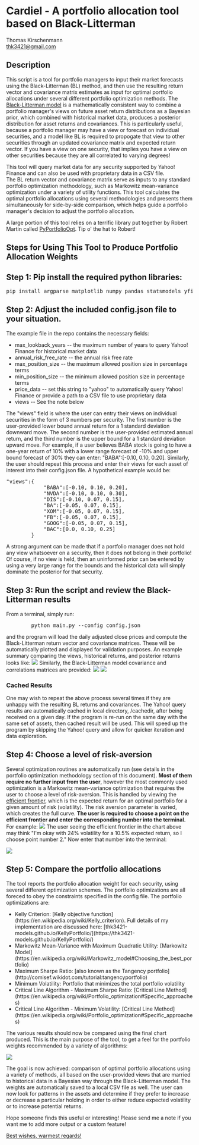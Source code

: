 # Cardiel - A portfolio allocation tool based on Black-Litterman
Thomas Kirschenmann  
thk3421@gmail.com

## Description
This script is a tool for portfolio managers to input their market forecasts using the Black-Litterman (BL) method, and then use the resulting return vector and covariance matrix estimates as input for optimal portfolio allocations under several different portfolio optimization methods.  The [Black-Litterman model](https://en.wikipedia.org/wiki/Black%E2%80%93Litterman_model) is a mathematically consistent way to combine a portfolio manager's views on future asset return distributions as a Bayesian prior, which combined with historical market data, produces a posterior distribution for asset returns and covariances.  This is particularly useful, because a portfolio manager may have a view or forecast on individual securities, and a model like BL is required to propogate that view to other securities through an updated covariance matrix and expected return vector. If you have a view on one security, that implies you have a view on other securities because they are all correlated to varying degrees!

This tool will query market data for any security supported by Yahoo! Finance and can also be used with proprietary data in a CSV file.  
The BL return vector and covariance matrix serve as inputs to any standard portfolio optimization methodology, such as Markowitz mean-variance optimization under a variety of utility functions.  This tool calculates the optimal portfolio allocations using several methodologies and presents them simultaneously for side-by-side comparison, which helps guide a portfolio manager's decision to adjust the portfolio allocation.

A large portion of this tool relies on a terrific library put together by Robert Martin called [PyPortfolioOpt](https://pyportfolioopt.readthedocs.io/en/latest/index.html).  Tip o' the hat to Robert!

## Steps for Using This Tool to Produce Portfolio Allocation Weights 
## Step 1: Pip install the required python libraries:
<pre>
pip install argparse matplotlib numpy pandas statsmodels yfinance cvxopt joblib pypfopt
</pre>

## Step 2: Adjust the included config.json file to your situation.  
The example file in the repo contains the necessary fields:  
<ul>
        <li> max_lookback_years    -- the maximum number of years to query Yahoo! Finance for historical market data </li>
        <li> annual_risk_free_rate -- the annual risk free rate </li>
        <li> max_position_size     -- the maximum allowed position size in percentage terms </li>
        <li> min_position_size     -- the minimum allowed position size in percentage terms </li>
        <li> price_data            -- set this string to "yahoo" to automatically query Yahoo! Finance or provide a path to a CSV file to use proprietary data </li>
        <li> views                 -- See the note below
</ul>
The "views" field is where the user can entry their views on individual securities in the form of 3 numbers per security.  The first number is the user-provided lower bound annual return for a 1 standard deviation downward move.  The second number is the user-provided estimated annual return, and the third number is the upper bound for a 1 standard deviation upward move.  For example, if a user believes BABA stock is going to have a one-year return of 10% with a lower range forecast of -10% and upper bound forecast of 30% they can enter: "BABA":[-0.10, 0.10, 0.20]. Similarly, the user should repeat this process and enter their views for each asset of interest into their config.json file. A hypothetical example would be: 
<pre>
"views":{
            "BABA":[-0.10, 0.10, 0.20],
            "NVDA":[-0.10, 0.10, 0.30],
            "DIS":[-0.10, 0.07, 0.15],
            "BA":[-0.05, 0.07, 0.15],
            "XOM":[-0.05, 0.07, 0.15],
            "FB":[-0.05, 0.07, 0.15],
            "GOOG":[-0.05, 0.07, 0.15],
            "BAC":[0.0, 0.10, 0.25] 
        }
</pre>
A strong argument can be made that if a portfolio manager does not hold any view whatsoever on a security, then it does not belong in their portfolio!  Of course, if no view is held, then an uninformed prior can be entered by using a very large range for the bounds and the historical data will simply dominate the posterior for that security.

## Step 3: Run the script and review the Black-Litterman results
From a terminal, simply run: 
<pre>
        python main.py --config config.json
</pre>
and the program will load the daily adjusted close prices and compute the Black-Litterman return vector and covariance matrices.  These will be automatically plotted and displayed for validation purposes.  An example summary comparing the views, historical returns, and posterior returns looks like:
![](/example_images/BL_returns.png)
Similarly, the Black-Litterman model covariance and correlations matrices are provided:
![](/example_images/BL_Cov.png)
![](/example_images/BL_corr.png)

### Cached Results ###
One may wish to repeat the above process several times if they are unhappy with the resulting BL returns and covariances.  The Yahoo! query results are automatically cached in local directory, /cachedir, after being received on a given day.  If the program is re-run on the same day with the same set of assets, then cached result will be used.  This will speed up the program by skipping the Yahoo! query and allow for quicker iteration and data exploration.

## Step 4:  Choose a level of risk-aversion
Several optimization routines are automatically run (see details in the portfolio optimization methodology section of this document).  **Most of them require no further input from the user**, however the most commonly used optimization is a Markowitz mean-variance optimization  that requires the user to choose a level of risk-aversion.   This is handled by viewing the [efficient frontier](https://en.wikipedia.org/wiki/Efficient_frontier), which is the expected return for an optimal portfolio for a given amount of risk (volatility). The risk aversion parameter is varied, which creates the full curve.  **The user is required to choose a point on the efficient frontier and enter the corresponding number into the terminal.**  
For example:
![](/example_images/EF_max_quad_util.png)
The user seeing the efficient frontier in the chart above may think "I'm okay with 24% volatility for a 10.5% expected return, so I choose point number 2." Now enter that number into the terminal:

![](/example_images/choose_pt.png)

## Step 5: Compare the portfolio allocations
The tool reports the portfolio allocation weight for each security, using several different optimization schemes.  The portfolio optimizations are all foreced to obey the constraints specified in the config file.  The portfolio optimizations are:
<ul>
        <li> Kelly Criterion: [Kelly objective function](https://en.wikipedia.org/wiki/Kelly_criterion).  Full details of my implementation are discussed here: [thk3421-models.github.io/KellyPortfolio/](https://thk3421-models.github.io/KellyPortfolio/) </li>
        <li> Markowitz Mean-Variance with Maximum Quadratic Utility:  [Markowitz Model](https://en.wikipedia.org/wiki/Markowitz_model#Choosing_the_best_portfolio) </li>
        <li> Maximum Sharpe Ratio: [also known as the Tangency portfolio](http://comisef.wikidot.com/tutorial:tangencyportfolio) </li>
        <li> Minimum Volatility: Portfolio that minimizes the total portfolio volatility </li>
        <li> Critical Line Algorithm - Maximum Sharpe Ratio: [Critical Line Method](https://en.wikipedia.org/wiki/Portfolio_optimization#Specific_approaches) </li>
        <li> Critical Line Algorithm - Minimum Volatility: [Critical Line Method](https://en.wikipedia.org/wiki/Portfolio_optimization#Specific_approaches) </li>
</ul>
The various results should now be compared using the final chart produced.  This is the main purpose of the tool, to get a feel for the portfolio weights recommended by a variety of algorithms:

![](/example_images/Portfolio_Weights.png)

The goal is now achieved: comparison of optimal portfolio allocations using a variety of methods, all based on the user-provided views that are married to historical data in a Bayesian way through the Black-Litterman model.  The weights are automatically saved to a local CSV file as well.  The user can now look for patterns in the assets and determine if they prefer to increase or decrease a particular holding in order to either reduce expected volatility or to increase potential returns.  

Hope someone finds this useful or interesting! Please send me a note if you want me to add more output or a custom feature! 

[Best wishes, warmest regards!](/example_images/john_cardiel.png)


